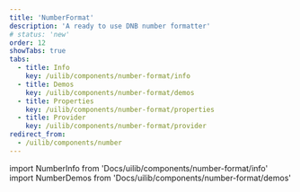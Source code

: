 ```yaml
---
title: 'NumberFormat'
description: 'A ready to use DNB number formatter'
# status: 'new'
order: 12
showTabs: true
tabs:
  - title: Info
    key: /uilib/components/number-format/info
  - title: Demos
    key: /uilib/components/number-format/demos
  - title: Properties
    key: /uilib/components/number-format/properties
  - title: Provider
    key: /uilib/components/number-format/provider
redirect_from:
  - /uilib/components/number
---
```


import NumberInfo from 'Docs/uilib/components/number-format/info'
import NumberDemos from 'Docs/uilib/components/number-format/demos'

<NumberInfo />
<NumberDemos />
